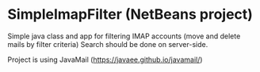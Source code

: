 # SimpleImapFilter (NetBeans project)
Simple java class and app for filtering IMAP accounts (move and delete mails by filter criteria)
Search should be done on server-side.

Project is using JavaMail (https://javaee.github.io/javamail/)
